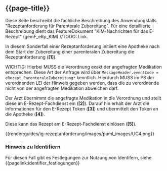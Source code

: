## {{page-title}}

Diese Seite beschreibt die fachliche Beschreibung des Anwendungsfalls "Rezeptanforderung für Parenterale Zubereitung". Für eine detaillierte Beschreibung dient das FeatureDokument "KIM-Nachrichten für das E-Rezept" (gemF_eRp_KIM) //TODO: Link.

In diesem Sonderfall einer Rezeptanforderung initiiert eine Apotheke nach dem Start der Zubereitung einer parenteralen Zubereitung die Rezeptanforderung (**[1]**).

WICHTIG: Hierbei MUSS die Verordnung exakt der angefragten Medikation entsprechen. Diese Art der Anfrage wird über `MessageHeader.eventCode = eRezept_ParenteraleZubereitung*` kenntlich. Hierdurch MUSS im PS der verordnenden LEI der Hinweis gegeben werden, dass die zu verordnende nicht von der angefragten Medikation abweichen darf.

Der Arzt übernimmt die angefragte Medikation in die Verordnung und stellt diese im E-Rezept-Fachdienst ein (**[2]**). Darauf hin erhält der Arzt die Informationen für den E-Rezept Token (**[3]**) und übermittelt den Token an die Apotheke (**[4]**).

Diese kann das Rezept am E-Rezept-Fachdienst einlösen (**[5]**).

{{render:guides/ig-rezeptanforderung/images/puml_images/UC4.png}}

### Hinweis zu Identifiern

Für diesen Fall gibt es Festlegungen zur Nutzung von Identifern, siehe {{pagelink:identifier_festlegungen}}